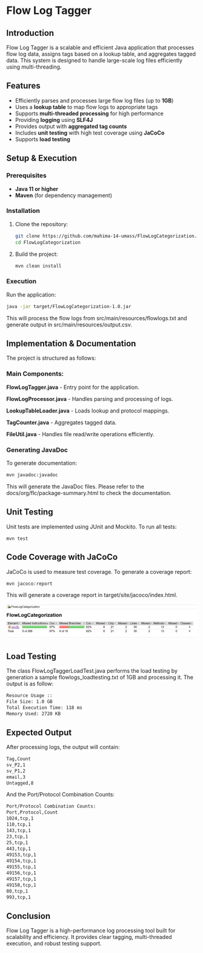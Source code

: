 # Flow Log Tagger

## Introduction

Flow Log Tagger is a scalable and efficient Java application that processes flow log data, assigns tags based on a lookup table, and aggregates tagged data. This system is designed to handle large-scale log files efficiently using multi-threading.

## Features

- Efficiently parses and processes large flow log files (up to **1GB**)
- Uses a **lookup table** to map flow logs to appropriate tags
- Supports **multi-threaded processing** for high performance
- Providing **logging** using **SLF4J** 
- Provides output with **aggregated tag counts**
- Includes **unit testing** with high test coverage using **JaCoCo**
- Supports **load testing**

## Setup & Execution

### Prerequisites

- **Java 11 or higher**
- **Maven** (for dependency management)

### Installation

1. Clone the repository:

   ```sh
   git clone https://github.com/mahima-14-umass/FlowLogCategorization.git
   cd FlowLogCategorization
   ```

2. Build the project:
    
    ```sh
   mvn clean install
   ```

### Execution

Run the application:

   ```sh
   java -jar target/FlowLogCategorization-1.0.jar
   ```

This will process the flow logs from src/main/resources/flowlogs.txt and generate output in src/main/resources/output.csv.

## Implementation & Documentation
The project is structured as follows:

### Main Components:

**FlowLogTagger.java** - Entry point for the application.

**FlowLogProcessor.java** - Handles parsing and processing of logs.

**LookupTableLoader.java** - Loads lookup and protocol mappings.

**TagCounter.java** - Aggregates tagged data.

**FileUtil.java** - Handles file read/write operations efficiently.

### Generating JavaDoc

To generate documentation:

```sh
mvn javadoc:javadoc
```

This will generate the JavaDoc files. Please refer to the docs/org/flc/package-summary.html to check the documentation.

## Unit Testing
Unit tests are implemented using JUnit and Mockito. To run all tests:

```shell
mvn test
```

## Code Coverage with JaCoCo
JaCoCo is used to measure test coverage. To generate a coverage report:

```shell
mvn jacoco:report
```
This will generate a coverage report in target/site/jacoco/index.html.

![img.png](img.png)

## Load Testing

The class FlowLogTaggerLoadTest.java performs the load testing by generation a sample flowlogs_loadtesting.txt of 1GB and processing it. The output is as follow:
```shell
Resource Usage :: 
File Size: 1.0 GB
Total Execution Time: 118 ms
Memory Used: 2720 KB
```

## Expected Output

After processing logs, the output will contain:

```shell
Tag,Count
sv_P2,1
sv_P1,2
email,3
Untagged,8
```

And the Port/Protocol Combination Counts:

```shell
Port/Protocol Combination Counts:
Port,Protocol,Count
1024,tcp,1
110,tcp,1
143,tcp,1
23,tcp,1
25,tcp,1
443,tcp,1
49153,tcp,1
49154,tcp,1
49155,tcp,1
49156,tcp,1
49157,tcp,1
49158,tcp,1
80,tcp,1
993,tcp,1
```

## Conclusion
Flow Log Tagger is a high-performance log processing tool built for scalability and efficiency. It provides clear tagging, multi-threaded execution, and robust testing support.